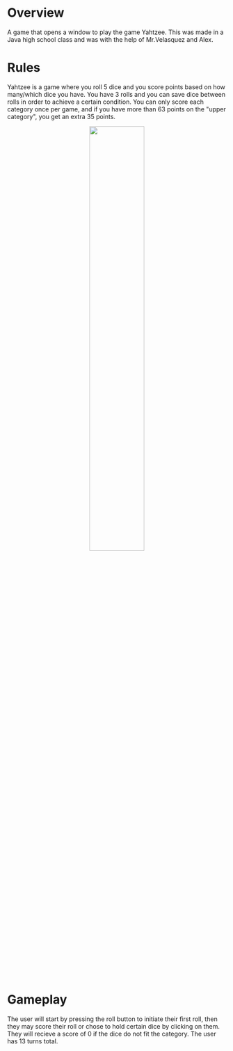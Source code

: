 # Overview
A game that opens a window to play the game Yahtzee. 
This was made in a Java high school class and was with the help of Mr.Velasquez and Alex. 

# Rules
Yahtzee is a game where you roll 5 dice and you score points based on how many/which dice you have. You have 3 rolls and you can save dice between rolls in order to achieve a certain condition. 
You can only score each category once per game, and if you have more than 63 points on the "upper category", you get an extra 35 points. 

<p align="center">
  <img width="50%" height="50%" src="https://www.papertraildesign.com/wp-content/uploads/2020/12/Yahtzee-Score-Card-single.jpg">
</p>

# Gameplay
The user will start by pressing the roll button to initiate their first roll, then they may score their roll or chose to hold certain dice by clicking on them. They will recieve a score of 0 if the dice do not fit the category. 
The user has 13 turns total. 






